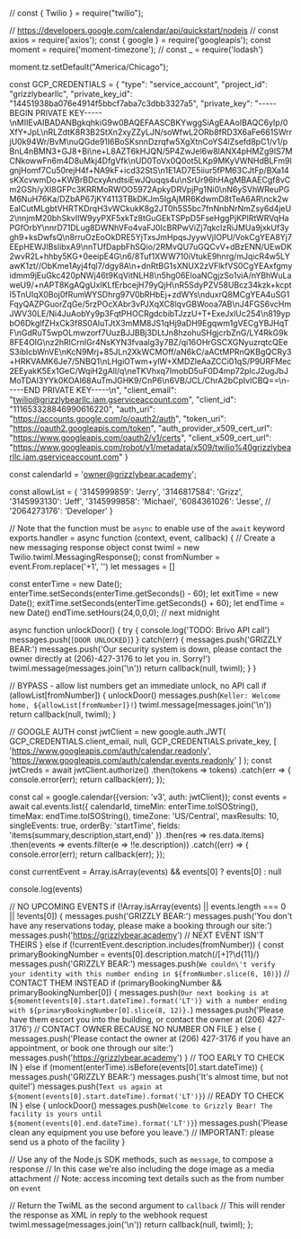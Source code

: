 // const { Twilio } = require("twilio");

// https://developers.google.com/calendar/api/quickstart/nodejs
// const axios = require('axios');
const { google } = require('googleapis');
const moment = require('moment-timezone');
// const _ = require('lodash')

moment.tz.setDefault("America/Chicago");

const GCP_CREDENTIALS = {
    "type": "service_account",
    "project_id": "grizzlybearllc",
    "private_key_id": "14451938ba076e4914f5bbcf7aba7c3dbb3327a5",
    "private_key": "-----BEGIN PRIVATE KEY-----\nMIIEvAIBADANBgkqhkiG9w0BAQEFAASCBKYwggSiAgEAAoIBAQC6yIp/0XfY+JpL\nRLZdtK8R3B2StXn2xyZZyLJN/soWfwL2ORb8fRD3X6aFe661SWrrjU0k94Wr/BvM\nuQGde91I6BoSKsnnDzrqfw5XgXtnCoYS4lZsefd8pC1/v1/pBnL4nBMN3+GJ8+Bi\ne+L8AZT6kHJQN/5P4ZwJel6w8lANX4pHMZg9IS7MCNkowwFn6m4D8uMkj4DfgVfk\nUD0ToVx0Q0ot5LKp9MKyVWNHdBLFm9lgnjHomf7Cu50rejH4f+NA9kF+icd32StS\n1E1AD7E5iiur5fPM63CJtFp/BXa14sKXcvwmDo+KWBrBDcxyAndtsiEwJQuqqs4u\nSrUr96hHAgMBAAECgf8vCm2GSh/yXI8GFPc3KRRMoRWOO5972ApkyDRVpjPg1Ni0\nN6ySVhWReuPGM6NuH76Ka/DZbAP67jKY4113TBkDKJm5IgAjMR6KdwmD8tTeA6AR\nck2wEalCutMLgbtVHRTKDrqH3vWCkukK8g2JT0h5S5bc7fnNnbNrNmZsy6d4jeU2\nnjmM20bhSkvIIW9yyPXF5xkTz8tGuGEkTSPpD5FseHggPjKPlRtWRVqHaPGfOrbY\nnrD71DLug8DWNhVFo4vaFJ0IcBRPwViZj7qkcIzRiJMUa9jxkUf3ygh9+ksDwfsQ\n8rruOzEoOkDRE5YjTxsJmHpqsJyywVjIOPU/VokCgYEA8Yj7EEpHEWJIBsIibxA9\nnTUfDapbFhSQio/2RMvQU7uGQCvV+dBzENN/UEwDK2wvR2L+hhby5KG+0eeipE4G\n6/8Tuf1XWW710iVtukE9hnrg/mJqicR4w5LYawK1zt//ObKme1Ayj4fql7/dgy8A\n+dnRtBG1sXNUX2zVFlkfVS0CgYEAxfgmyidmm9jEuGkc420pNWj46t9KqVitNLH8\n5hg06EloaNCgjzSo1viA/nYBhWuLaweU9/+nAPT8KgAQgUxIKLfErbcejH79yQjH\nR5SdyPZV58UBcz34kzk+kcptI5TnUIqX0Boj0fRumWYSDhrg97V0bRHbEj+zdWYs\nduxrQ8MCgYEA4uSG1FqyQAZPGuorZqGe/5rzPOcXAbr3vPJXqXC8lqvGBWooa7AB\nJ4FGS6vcHmJWV30LE/Ni4JuAobYy9p3FqtPHOCRgdcbibTJzzU+T+ExeJxlUc254\n819ypbO6DkglfZHxCk3f8S0AluTJtX3mMM8JS1qHj9aDH9Egqwm1gVECgYBJHqTF\nGdRuT5wpOLmwzorf7UuzBJJBBj3DLtJn8hzohuSHgjcrbZnG/LY4RkG9k8FE4OIG\nz2hRlCrnIGr4NsKYN3fvaalg3y7BZ/qi16OHrGSCXGNyuzrqtcQEeS3ibIcbWnVE\nKcN9Mrj+85JLn2XkWCMOff/aN6kC/aACtMPRnQKBgQCRy3+HRKVAMK6Je7/5NBQ1\nLHgiOTwm+ylW+XMDZleAaZCCi01qS/P9URFMec2EEyakK5Ex1GeC/WqiH2gAll/q\neTKVhxq7ImobD5uF0D4mp72plcJ2ugJbJMoTDAl3YYk0KOAI68AuTmJGHK9/CnP6\n6VB/JCL/ChrA2bCpIvlCBQ==\n-----END PRIVATE KEY-----\n",
    "client_email": "twilio@grizzlybearllc.iam.gserviceaccount.com",
    "client_id": "111653328846990616220",
    "auth_uri": "https://accounts.google.com/o/oauth2/auth",
    "token_uri": "https://oauth2.googleapis.com/token",
    "auth_provider_x509_cert_url": "https://www.googleapis.com/oauth2/v1/certs",
    "client_x509_cert_url": "https://www.googleapis.com/robot/v1/metadata/x509/twilio%40grizzlybearllc.iam.gserviceaccount.com"
}

const calendarId = 'owner@grizzlybear.academy';

const allowList = {
  '3145999859': 'Jerry',
  '3146817584': 'Grizz',
  '3145993130': 'Jeff',
  '3145999858': 'Michael',
  '6084361026': 'Jesse',
  // '2064273176': 'Developer'
}

// Note that the function must be `async` to enable use of the `await` keyword
exports.handler = async function (context, event, callback) {
  // Create a new messaging response object
  const twiml = new Twilio.twiml.MessagingResponse();
  const fromNumber = event.From.replace('+1', '')
  let messages = []

  const enterTime = new Date();
  enterTime.setSeconds(enterTime.getSeconds() - 60);
  let exitTime = new Date();
  exitTime.setSeconds(enterTime.getSeconds() + 60);
  let endTime = new Date()
  endTime.setHours(24,0,0,0); // next midnight

  async function unlockDoor() {
    try {
      console.log('TODO: Brivo API call')
      messages.push(`[DOOR UNLOCKED]`)
    } catch(err) {
      messages.push('GRIZZLY BEAR:')
      messages.push('Our security system is down, please contact the owner directly at (206)-427-3176 to let you in. Sorry!')
      twiml.message(messages.join('\n'))
      return callback(null, twiml);
    }
  }

  // BYPASS - allow list numbers get an immediate unlock, no API call
  if (allowList[fromNumber]) {
    unlockDoor()
    messages.push(`Keller: Welcome home, ${allowList[fromNumber]}!`)
    twiml.message(messages.join('\n'))
    return callback(null, twiml);
  }

  // GOOGLE AUTH
  const jwtClient = new google.auth.JWT(
    GCP_CREDENTIALS.client_email,
    null,
    GCP_CREDENTIALS.private_key,
    [
        'https://www.googleapis.com/auth/calendar.readonly',
        'https://www.googleapis.com/auth/calendar.events.readonly'
    ]
  );
  const jwtCreds = await jwtClient.authorize()
    .then(tokens => tokens)
    .catch(err => {
      console.error(err);
      return callback(err);
    });
  
  const cal = google.calendar({version: 'v3', auth: jwtClient});
  const events = await cal.events.list({
      calendarId,
      timeMin: enterTime.toISOString(),
      timeMax: endTime.toISOString(),
      timeZone: 'US/Central',
      maxResults: 10,
      singleEvents: true,
      orderBy: 'startTime',
      fields: 'items(summary,description,start,end)'
    })
    .then(res => res.data.items)
    .then(events => events.filter(e => !!e.description))
    .catch((err) => {
      console.error(err);
      return callback(err);
    });

  const currentEvent = Array.isArray(events) && events[0] ? events[0] : null

  console.log(events)

  // NO UPCOMING EVENTS
  if (!Array.isArray(events) || events.length === 0 || !events[0]) {
    messages.push('GRIZZLY BEAR:')
    messages.push('You don\'t have any reservations today, please make a booking through our site:')
    messages.push('https://grizzlybear.academy')
  // NEXT EVENT ISN'T THEIRS
  } else if (!currentEvent.description.includes(fromNumber)) {
    const primaryBookingNumber = events[0].description.match(/[\+]?\d{11}/)
    messages.push('GRIZZLY BEAR:')
    messages.push(`We couldn\'t verify your identity with this number ending in ${fromNumber.slice(6, 10)}`)
    // CONTACT THEM INSTEAD
    if (primaryBookingNumber && primaryBookingNumber[0]) {
      messages.push(`Our next booking is at ${moment(events[0].start.dateTime).format('LT')} with a number ending with ${primaryBookingNumber[0].slice(8, 12)}.`)
      messages.push('Please have them escort you into the building, or contact the owner at (206) 427-3176')
    // CONTACT OWNER BECAUSE NO NUMBER ON FILE
    } else {
      messages.push('Please contact the owner at (206) 427-3176 if you have an appointment, or book one through our site:')
      messages.push('https://grizzlybear.academy')
    }
  // TOO EARLY TO CHECK IN
  } else if (moment(enterTime).isBefore(events[0].start.dateTime)) {
    messages.push('GRIZZLY BEAR:')
    messages.push('It\'s almost time, but not quite!')
    messages.push(`Text us again at ${moment(events[0].start.dateTime).format('LT')}`)
  // READY TO CHECK IN
  } else {
    unlockDoor()
    messages.push(`Welcome to Grizzly Bear! The facility is yours until ${moment(events[0].end.dateTime).format('LT')}`)
    messages.push('Please clean any equipment you use before you leave.')
    // IMPORTANT: please send us a photo of the facility 
  }

  // Use any of the Node.js SDK methods, such as `message`, to compose a response
  // In this case we're also including the doge image as a media attachment
  // Note: access incoming text details such as the from number on `event`

  // Return the TwiML as the second argument to `callback`
  // This will render the response as XML in reply to the webhook request
  twiml.message(messages.join('\n'))
  return callback(null, twiml);
};
